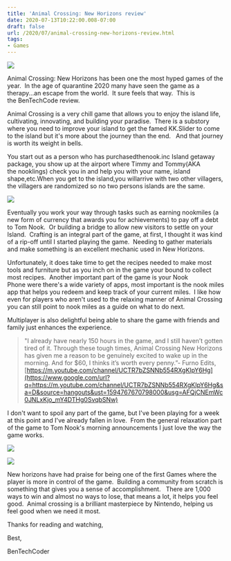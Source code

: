 ```yaml
---
title: 'Animal Crossing: New Horizons review'
date: 2020-07-13T10:22:00.008-07:00
draft: false
url: /2020/07/animal-crossing-new-horizons-review.html
tags: 
- Games
---
```


[![](https://1.bp.blogspot.com/-1MGuShVzNx8/XwyX-tZx-8I/AAAAAAAAIVc/gwxasoTFcUU5F1_456lVn35YObUOj40XgCPcBGAsYHg/w320-h180/IMG_20200713_102604-01.jpeg)](https://1.bp.blogspot.com/-1MGuShVzNx8/XwyX-tZx-8I/AAAAAAAAIVc/gwxasoTFcUU5F1_456lVn35YObUOj40XgCPcBGAsYHg/s3303/IMG_20200713_102604-01.jpeg)

  
  

  

Animal Crossing: New Horizons has been one the most hyped games of the year.  In the age of quarantine 2020 many have seen the game as a therapy...an escape from the world.  It sure feels that way.  This is the BenTechCode review.

Animal Crossing is a very chill game that allows you to enjoy the island life, cultivating, innovating, and building your paradise.  There is a substory where you need to improve your island to get the famed KK.Slider to come to the island but it's more about the journey than the end.   And that journey is worth its weight in bells.  

You start out as a person who has purchasedthenook.inc Island getaway package, you show up at the airport where Timmy and Tommy(AKA the nooklings) check you in and help you with your name, island shape,etc.When you get to the island,you willarrive with two other villagers, the villagers are randomized so no two persons islands are the same. 

  

[![](https://1.bp.blogspot.com/-n-5BeX2datc/XwyYDusifiI/AAAAAAAAIVg/TlUQzfz96N4z5nrORWewrJi51zbwxb4PwCPcBGAsYHg/s320/IMG_20200713_102504.jpg)](https://1.bp.blogspot.com/-n-5BeX2datc/XwyYDusifiI/AAAAAAAAIVg/TlUQzfz96N4z5nrORWewrJi51zbwxb4PwCPcBGAsYHg/s3840/IMG_20200713_102504.jpg)

  

Eventually you work your way through tasks such as earning nookmiles (a new form of currency that awards you for achievements) to pay off a debt to Tom Nook.  Or building a bridge to allow new visitors to settle on your Island.  Crafting is an integral part of the game, at first, I thought it was kind of a rip-off until I started playing the game.  Needing to gather materials and make something is an excellent mechanic used in New Horizons. 

  

Unfortunately, it does take time to get the recipes needed to make most tools and furniture but as you inch on in the game your bound to collect most recipes.  Another important part of the game is your Nook Phone were there's a wide variety of apps, most important is the nook miles app that helps you redeem and keep track of your current miles.  I like how even for players who aren't used to the relaxing manner of Animal Crossing you can still point to nook miles as a guide on what to do next.

  

Multiplayer is also delightful being able to share the game with friends and family just enhances the experience.

  

>   

> "I already have nearly 150 hours in the game, and I still haven’t gotten tired of it. Through these tough times, Animal Crossing New Horizons has given me a reason to be genuinely excited to wake up in the morning. And for $60, I thinks it’s worth every penny.”- Furno Edits,    
> [https://m.youtube.com/channel/UCTR7bZSNNb554RXgKIpY6Hg](https://www.google.com/url?q=https://m.youtube.com/channel/UCTR7bZSNNb554RXgKIpY6Hg&sa=D&source=hangouts&ust=1594767670798000&usg=AFQjCNEmWc0JNLxKjo_mY4DTHg0SvqbSNw)

I don't want to spoil any part of the game, but I've been playing for a week at this point and I've already fallen in love.  From the general relaxation part of the game to Tom Nook's morning announcements I just love the way the game works.  

  

[![](https://1.bp.blogspot.com/-NiXeIfi7uGo/XwyYOnhQGQI/AAAAAAAAIVs/kyO0zvCrmys_hs7BFonPQ99tCky02zSzACPcBGAsYHg/s320/IMG_20200713_102355.jpg)](https://1.bp.blogspot.com/-NiXeIfi7uGo/XwyYOnhQGQI/AAAAAAAAIVs/kyO0zvCrmys_hs7BFonPQ99tCky02zSzACPcBGAsYHg/s3840/IMG_20200713_102355.jpg)

[![](https://1.bp.blogspot.com/-JzgSY24tkSY/XwyYG_-76WI/AAAAAAAAIVk/r6JAK0yat7MrJE3pcCCzkNx6RCmc8MUaQCPcBGAsYHg/s320/IMG_20200713_102444.jpg)](https://1.bp.blogspot.com/-JzgSY24tkSY/XwyYG_-76WI/AAAAAAAAIVk/r6JAK0yat7MrJE3pcCCzkNx6RCmc8MUaQCPcBGAsYHg/s3840/IMG_20200713_102444.jpg)

  

New horizons have had praise for being one of the first Games where the player is more in control of the game.  Building a community from scratch is something that gives you a sense of accomplishment.   There are 1,000 ways to win and almost no ways to lose, that means a lot, it helps you feel good.  Animal crossing is a brilliant masterpiece by Nintendo, helping us feel good when we need it most.  

  

  

Thanks for reading and watching,

Best,

BenTechCoder